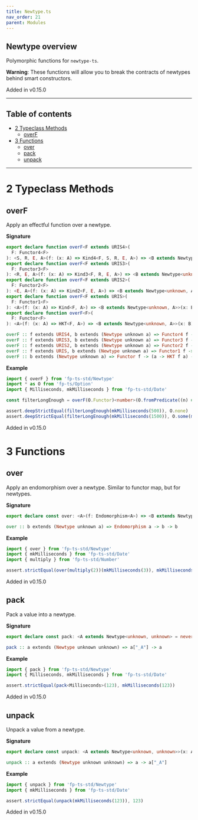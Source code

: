 ```yaml
---
title: Newtype.ts
nav_order: 21
parent: Modules
---
```


## Newtype overview

Polymorphic functions for `newtype-ts`.

**Warning**: These functions will allow you to break the contracts of
newtypes behind smart constructors.

Added in v0.15.0

---

<h2 class="text-delta">Table of contents</h2>

- [2 Typeclass Methods](#2-typeclass-methods)
  - [overF](#overf)
- [3 Functions](#3-functions)
  - [over](#over)
  - [pack](#pack)
  - [unpack](#unpack)

---

# 2 Typeclass Methods

## overF

Apply an effectful function over a newtype.

**Signature**

```ts
export declare function overF<F extends URIS4>(
  F: Functor4<F>
): <S, R, E, A>(f: (x: A) => Kind4<F, S, R, E, A>) => <B extends Newtype<unknown, A>>(x: B) => Kind4<F, S, R, E, B>
export declare function overF<F extends URIS3>(
  F: Functor3<F>
): <R, E, A>(f: (x: A) => Kind3<F, R, E, A>) => <B extends Newtype<unknown, A>>(x: B) => Kind3<F, R, E, B>
export declare function overF<F extends URIS2>(
  F: Functor2<F>
): <E, A>(f: (x: A) => Kind2<F, E, A>) => <B extends Newtype<unknown, A>>(x: B) => Kind2<F, E, B>
export declare function overF<F extends URIS>(
  F: Functor1<F>
): <A>(f: (x: A) => Kind<F, A>) => <B extends Newtype<unknown, A>>(x: B) => Kind<F, B>
export declare function overF<F>(
  F: Functor<F>
): <A>(f: (x: A) => HKT<F, A>) => <B extends Newtype<unknown, A>>(x: B) => HKT<F, B>
```

```hs
overF :: f extends URIS4, b extends (Newtype unknown a) => Functor4 f -> (a -> Kind4 f s r e a) -> b -> Kind4 f s r e b
overF :: f extends URIS3, b extends (Newtype unknown a) => Functor3 f -> (a -> Kind3 f r e a) -> b -> Kind3 f r e b
overF :: f extends URIS2, b extends (Newtype unknown a) => Functor2 f -> (a -> Kind2 f e a) -> b -> Kind2 f e b
overF :: f extends URIS, b extends (Newtype unknown a) => Functor1 f -> (a -> Kind f a) -> b -> Kind f b
overF :: b extends (Newtype unknown a) => Functor f -> (a -> HKT f a) -> b -> HKT f b
```

**Example**

```ts
import { overF } from 'fp-ts-std/Newtype'
import * as O from 'fp-ts/Option'
import { Milliseconds, mkMilliseconds } from 'fp-ts-std/Date'

const filterLongEnough = overF(O.Functor)<number>(O.fromPredicate((n) => n > 1000))<Milliseconds>

assert.deepStrictEqual(filterLongEnough(mkMilliseconds(500)), O.none)
assert.deepStrictEqual(filterLongEnough(mkMilliseconds(1500)), O.some(mkMilliseconds(1500)))
```

Added in v0.15.0

# 3 Functions

## over

Apply an endomorphism over a newtype. Similar to functor map, but for
newtypes.

**Signature**

```ts
export declare const over: <A>(f: Endomorphism<A>) => <B extends Newtype<unknown, A>>(x: B) => B
```

```hs
over :: b extends (Newtype unknown a) => Endomorphism a -> b -> b
```

**Example**

```ts
import { over } from 'fp-ts-std/Newtype'
import { mkMilliseconds } from 'fp-ts-std/Date'
import { multiply } from 'fp-ts-std/Number'

assert.strictEqual(over(multiply(2))(mkMilliseconds(3)), mkMilliseconds(6))
```

Added in v0.15.0

## pack

Pack a value into a newtype.

**Signature**

```ts
export declare const pack: <A extends Newtype<unknown, unknown> = never>(x: A['_A']) => A
```

```hs
pack :: a extends (Newtype unknown unknown) => a["_A"] -> a
```

**Example**

```ts
import { pack } from 'fp-ts-std/Newtype'
import { Milliseconds, mkMilliseconds } from 'fp-ts-std/Date'

assert.strictEqual(pack<Milliseconds>(123), mkMilliseconds(123))
```

Added in v0.15.0

## unpack

Unpack a value from a newtype.

**Signature**

```ts
export declare const unpack: <A extends Newtype<unknown, unknown>>(x: A) => A['_A']
```

```hs
unpack :: a extends (Newtype unknown unknown) => a -> a["_A"]
```

**Example**

```ts
import { unpack } from 'fp-ts-std/Newtype'
import { mkMilliseconds } from 'fp-ts-std/Date'

assert.strictEqual(unpack(mkMilliseconds(123)), 123)
```

Added in v0.15.0
